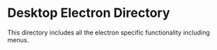 # Desktop Electron Directory

This directory includes all the electron specific functionality including menus.
